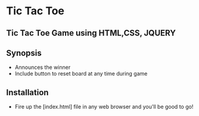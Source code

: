 # Tic Tac Toe
## Tic Tac Toe Game using HTML,CSS, JQUERY

## Synopsis
* Announces the winner
* Include button to reset board at any time during game

## Installation

* Fire up the [index.html] file in any web browser and you'll be good to go!

